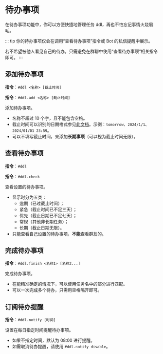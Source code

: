 # 待办事项

在待办事项功能中，你可以方便快捷地管理任务 ddl，再也不怕忘记事情火烧眉毛。

::: tip
你的待办事项仅会在调用“查看待办事项”指令或 Bot 的私信提醒中展示。

若不希望被他人看见自己的待办，只需避免在群聊中使用“查看待办事项”相关指令即可。
:::

## 添加待办事项

**指令**：`#ddl <名称> [截止时间]`

**指令**：`#ddl.add <名称> [截止时间]`

添加待办事项。

-   名称不超过 10 个字，且不能包含空格。
-   截止时间可以识别的日期格式参见[此文档](https://www.php.net/manual/zh/datetime.formats.php)。示例：`tomorrow`、`2024/1/1`、`2024/01/01 23:59`。
-   可以不填写截止时间，来添加**长期事项**（可以视为截止时间无限）。

## 查看待办事项

**指令**：`#ddl`

**指令**：`#ddl.check`

查看设置的待办事项。

-   显示时分为五类：
    -   逾期（已过截止时间）；
    -   紧急（截止时间已不足三天）；
    -   优先（截止日期已不足七天）；
    -   常规（其他非长期任务）；
    -   长期（截止日期无限）。
-   只能查看自己设置的待办事项，**不能**查看群友的。

## 完成待办事项

**指令**：`#ddl.finish <名称1> [名称2...]`

完成待办事项。

-   在能精准确定的情况下，可以使用任务名中的部分进行匹配。
-   可以一次完成多个待办，只需用空格隔开即可。

## 订阅待办提醒 <LvBadge lv=4 />

**指令**：`#ddl.notify [时间]`

设置在每日指定时间提醒待办事项。

-   如果不指定时间，默认为 08:00 进行提醒。
-   如需取消待办提醒，请使用 `#ddl.notify disable`。
